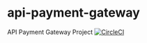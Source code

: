 # api-payment-gateway
API Payment Gateway Project
[![CircleCI](https://circleci.com/gh/pttg24/api-payment-gateway.svg?style=svg)](https://circleci.com/gh/pttg24/api-payment-gateway)
